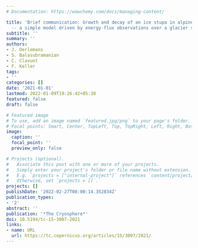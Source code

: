```yaml
---
# Documentation: https://wowchemy.com/docs/managing-content/

title: 'Brief communication: Growth and decay of an ice stupa in alpine conditions
  -- a simple model driven by energy-flux observations over a glacier surface'
subtitle: ''
summary: ''
authors:
- J. Oerlemans
- S. Balasubramanian
- C. Clavuot
- F. Keller
tags:
- ''
categories: []
date: '2021-01-01'
lastmod: 2022-01-09T19:26:42+05:30
featured: false
draft: false

# Featured image
# To use, add an image named `featured.jpg/png` to your page's folder.
# Focal points: Smart, Center, TopLeft, Top, TopRight, Left, Right, BottomLeft, Bottom, BottomRight.
image:
  caption: ''
  focal_point: ''
  preview_only: false

# Projects (optional).
#   Associate this post with one or more of your projects.
#   Simply enter your project's folder or file name without extension.
#   E.g. `projects = ["internal-project"]` references `content/project/deep-learning/index.md`.
#   Otherwise, set `projects = []`.
projects: []
publishDate: '2022-02-27T08:00:14.352834Z'
publication_types:
- '2'
abstract: ''
publication: '*The Cryosphere*'
doi: 10.5194/tc-15-3007-2021
links:
- name: URL
  url: https://tc.copernicus.org/articles/15/3007/2021/
---
```

